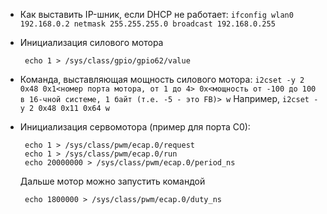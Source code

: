  * Как выставить IP-шник, если DHCP не работает: 
   `ifconfig wlan0 192.168.0.2 netmask 255.255.255.0 broadcast 192.168.0.255`
 * Инициализация силового мотора

        echo 1 > /sys/class/gpio/gpio62/value

 * Команда, выставляющая мощность силового мотора: 
   `i2cset -y 2 0x48 0x1<номер порта мотора, от 1 до 4> 0x<мощность от -100 до 100 в 16-чной системе, 1 байт (т.е. -5 - это FB)> w` 
   Например, 
   `i2cset -y 2 0x48 0x11 0x64 w`
 * Инициализация сервомотора (пример для порта С0):

        echo 1 > /sys/class/pwm/ecap.0/request
        echo 1 > /sys/class/pwm/ecap.0/run
        echo 20000000 > /sys/class/pwm/ecap.0/period_ns

   Дальше мотор можно запустить командой 
 
        echo 1800000 > /sys/class/pwm/ecap.0/duty_ns